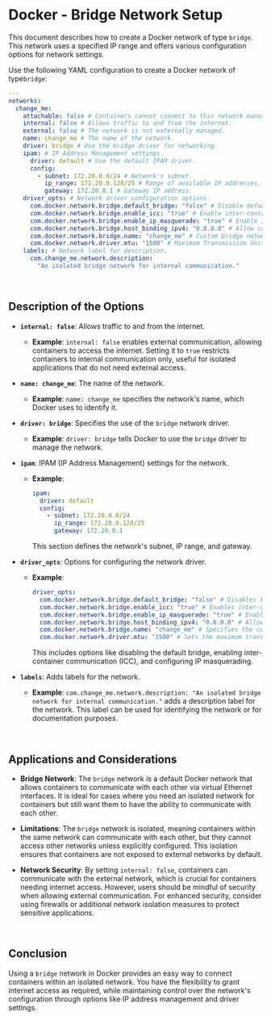 # Docker - Bridge Network Setup

This document describes how to create a Docker network of type `bridge`. This
network uses a specified IP range and offers various configuration options for
network settings.

Use the following YAML configuration to create a Docker network of type`bridge`:

```yml
---
networks:
  change_me:
    attachable: false # Containers cannot connect to this network manually.
    internal: false # Allows traffic to and from the internet.
    external: false # The network is not externally managed.
    name: change_me # The name of the network.
    driver: bridge # Use the bridge driver for networking.
    ipam: # IP Address Management settings.
      driver: default # Use the default IPAM driver.
      config:
        - subnet: 172.20.0.0/24 # Network's subnet.
          ip_range: 172.20.0.128/25 # Range of available IP addresses.
          gateway: 172.20.0.1 # Gateway IP address.
    driver_opts: # Network driver configuration options.
      com.docker.network.bridge.default_bridge: "false" # Disable default bridge network.
      com.docker.network.bridge.enable_icc: "true" # Enable inter-container communication (ICC).
      com.docker.network.bridge.enable_ip_masquerade: "true" # Enable IP masquerading for internet access.
      com.docker.network.bridge.host_binding_ipv4: "0.0.0.0" # Allow connections from any IP address.
      com.docker.network.bridge.name: "change_me" # Custom bridge network name.
      com.docker.network.driver.mtu: "1500" # Maximum Transmission Unit for the network.
    labels: # Network label for description.
      com.change_me.network.description:
        "An isolated bridge network for internal communication."
```

<br />

## Description of the Options

- **`internal: false`**: Allows traffic to and from the internet.

  - **Example**: `internal: false` enables external communication, allowing
    containers to access the internet. Setting it to `true` restricts containers
    to internal communication only, useful for isolated applications that do not
    need external access.

- **`name: change_me`**: The name of the network.

  - **Example**: `name: change_me` specifies the network's name, which Docker
    uses to identify it.

- **`driver: bridge`**: Specifies the use of the `bridge` network driver.

  - **Example**: `driver: bridge` tells Docker to use the `bridge` driver to
    manage the network.

- **`ipam`**: IPAM (IP Address Management) settings for the network.

  - **Example**:
    ```yml
    ipam:
      driver: default
      config:
        - subnet: 172.20.0.0/24
          ip_range: 172.20.0.128/25
          gateway: 172.20.0.1
    ```
    This section defines the network's subnet, IP range, and gateway.

- **`driver_opts`**: Options for configuring the network driver.

  - **Example**:
    ```yml
    driver_opts:
      com.docker.network.bridge.default_bridge: "false" # Disables the default bridge network.
      com.docker.network.bridge.enable_icc: "true" # Enables inter-container communication (ICC).
      com.docker.network.bridge.enable_ip_masquerade: "true" # Enables IP masquerading, allowing containers to access the external network.
      com.docker.network.bridge.host_binding_ipv4: "0.0.0.0" # Allows connections to the host from any IP address.
      com.docker.network.bridge.name: "change_me" # Specifies the custom bridge network name.
      com.docker.network.driver.mtu: "1500" # Sets the maximum transmission unit for the network.
    ```
    This includes options like disabling the default bridge, enabling
    inter-container communication (ICC), and configuring IP masquerading.

- **`labels`**: Adds labels for the network.
  - **Example**:
    `com.change_me.network.description: "An isolated bridge network for internal communication."`
    adds a description label for the network. This label can be used for
    identifying the network or for documentation purposes.

<br />

## Applications and Considerations

- **Bridge Network**: The `bridge` network is a default Docker network that
  allows containers to communicate with each other via virtual Ethernet
  interfaces. It is ideal for cases where you need an isolated network for
  containers but still want them to have the ability to communicate with each
  other.

- **Limitations**: The `bridge` network is isolated, meaning containers within
  the same network can communicate with each other, but they cannot access other
  networks unless explicitly configured. This isolation ensures that containers
  are not exposed to external networks by default.

- **Network Security**: By setting `internal: false`, containers can communicate
  with the external network, which is crucial for containers needing internet
  access. However, users should be mindful of security when allowing external
  communication. For enhanced security, consider using firewalls or additional
  network isolation measures to protect sensitive applications.

<br />

## Conclusion

Using a `bridge` network in Docker provides an easy way to connect containers
within an isolated network. You have the flexibility to grant internet access as
required, while maintaining control over the network's configuration through
options like IP address management and driver settings.
